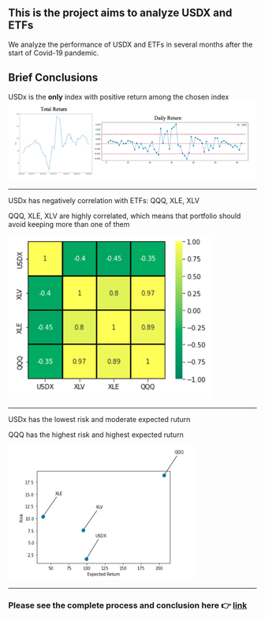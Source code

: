 ## This is the project aims to analyze USDX and ETFs

 We analyze the performance of USDX and ETFs in several months after the start of Covid-19 pandemic.
 
## Brief Conclusions
 
 USDx is the **only** index with positive return among the chosen index
 ![alt text](https://github.com/peter75977/Analysis-of-USDx-and-ETFs/blob/main/SEAS%206401-etf-usdx-project/README_IMG/USDx_img.png)
 
 ------------------
 
 USDx has negatively correlation with ETFs: QQQ, XLE, XLV <br />
 
 QQQ, XLE, XLV are highly correlated, which means that portfolio should avoid keeping more than one of them
 
 
  ![alt text](https://github.com/peter75977/Analysis-of-USDx-and-ETFs/blob/main/SEAS%206401-etf-usdx-project/README_IMG/USDx_Corr_img.png)
 
 ------------------
 
 USDx has the lowest risk and moderate expected ruturn <br />
 
 QQQ has the highest risk and highest expected ruturn <br />
 
  ![alt text](https://github.com/peter75977/Analysis-of-USDx-and-ETFs/blob/main/SEAS%206401-etf-usdx-project/README_IMG/Risk_img.png)
 
 ------------------
 

### Please see the complete process and conclusion here 👉 [link](https://github.com/peter75977/Analysis-of-USDx-and-ETFs/blob/main/SEAS%206401-etf-usdx-project/Final_Report.pdf)
